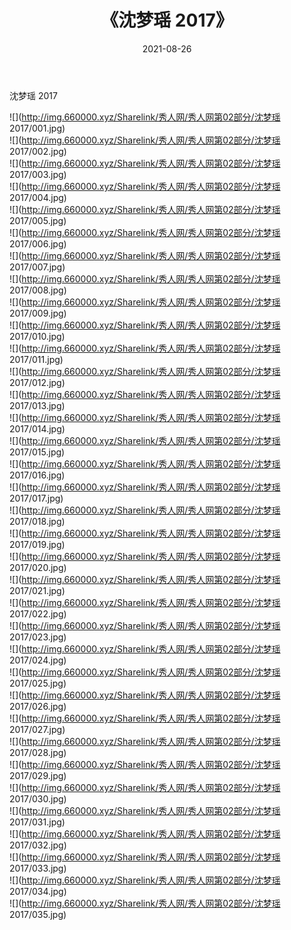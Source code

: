 ﻿---
layout: post
title:  《沈梦瑶 2017》
date:   2021-08-26
img: http://img.660000.xyz/Sharelink/秀人网/秀人网第02部分/沈梦瑶 2017/000.jpg
categories: [美女, 清纯, 唯美]
---

沈梦瑶 2017

  ![](http://img.660000.xyz/Sharelink/秀人网/秀人网第02部分/沈梦瑶 2017/001.jpg) <br> ![](http://img.660000.xyz/Sharelink/秀人网/秀人网第02部分/沈梦瑶 2017/002.jpg) <br> ![](http://img.660000.xyz/Sharelink/秀人网/秀人网第02部分/沈梦瑶 2017/003.jpg) <br> ![](http://img.660000.xyz/Sharelink/秀人网/秀人网第02部分/沈梦瑶 2017/004.jpg) <br> ![](http://img.660000.xyz/Sharelink/秀人网/秀人网第02部分/沈梦瑶 2017/005.jpg) <br> ![](http://img.660000.xyz/Sharelink/秀人网/秀人网第02部分/沈梦瑶 2017/006.jpg) <br> ![](http://img.660000.xyz/Sharelink/秀人网/秀人网第02部分/沈梦瑶 2017/007.jpg) <br> ![](http://img.660000.xyz/Sharelink/秀人网/秀人网第02部分/沈梦瑶 2017/008.jpg) <br> ![](http://img.660000.xyz/Sharelink/秀人网/秀人网第02部分/沈梦瑶 2017/009.jpg) <br> ![](http://img.660000.xyz/Sharelink/秀人网/秀人网第02部分/沈梦瑶 2017/010.jpg) <br> ![](http://img.660000.xyz/Sharelink/秀人网/秀人网第02部分/沈梦瑶 2017/011.jpg) <br> ![](http://img.660000.xyz/Sharelink/秀人网/秀人网第02部分/沈梦瑶 2017/012.jpg) <br> ![](http://img.660000.xyz/Sharelink/秀人网/秀人网第02部分/沈梦瑶 2017/013.jpg) <br> ![](http://img.660000.xyz/Sharelink/秀人网/秀人网第02部分/沈梦瑶 2017/014.jpg) <br> ![](http://img.660000.xyz/Sharelink/秀人网/秀人网第02部分/沈梦瑶 2017/015.jpg) <br> ![](http://img.660000.xyz/Sharelink/秀人网/秀人网第02部分/沈梦瑶 2017/016.jpg) <br> ![](http://img.660000.xyz/Sharelink/秀人网/秀人网第02部分/沈梦瑶 2017/017.jpg) <br> ![](http://img.660000.xyz/Sharelink/秀人网/秀人网第02部分/沈梦瑶 2017/018.jpg) <br> ![](http://img.660000.xyz/Sharelink/秀人网/秀人网第02部分/沈梦瑶 2017/019.jpg) <br> ![](http://img.660000.xyz/Sharelink/秀人网/秀人网第02部分/沈梦瑶 2017/020.jpg) <br> ![](http://img.660000.xyz/Sharelink/秀人网/秀人网第02部分/沈梦瑶 2017/021.jpg) <br> ![](http://img.660000.xyz/Sharelink/秀人网/秀人网第02部分/沈梦瑶 2017/022.jpg) <br> ![](http://img.660000.xyz/Sharelink/秀人网/秀人网第02部分/沈梦瑶 2017/023.jpg) <br> ![](http://img.660000.xyz/Sharelink/秀人网/秀人网第02部分/沈梦瑶 2017/024.jpg) <br> ![](http://img.660000.xyz/Sharelink/秀人网/秀人网第02部分/沈梦瑶 2017/025.jpg) <br> ![](http://img.660000.xyz/Sharelink/秀人网/秀人网第02部分/沈梦瑶 2017/026.jpg) <br> ![](http://img.660000.xyz/Sharelink/秀人网/秀人网第02部分/沈梦瑶 2017/027.jpg) <br> ![](http://img.660000.xyz/Sharelink/秀人网/秀人网第02部分/沈梦瑶 2017/028.jpg) <br> ![](http://img.660000.xyz/Sharelink/秀人网/秀人网第02部分/沈梦瑶 2017/029.jpg) <br> ![](http://img.660000.xyz/Sharelink/秀人网/秀人网第02部分/沈梦瑶 2017/030.jpg) <br> ![](http://img.660000.xyz/Sharelink/秀人网/秀人网第02部分/沈梦瑶 2017/031.jpg) <br> ![](http://img.660000.xyz/Sharelink/秀人网/秀人网第02部分/沈梦瑶 2017/032.jpg) <br> ![](http://img.660000.xyz/Sharelink/秀人网/秀人网第02部分/沈梦瑶 2017/033.jpg) <br> ![](http://img.660000.xyz/Sharelink/秀人网/秀人网第02部分/沈梦瑶 2017/034.jpg) <br> ![](http://img.660000.xyz/Sharelink/秀人网/秀人网第02部分/沈梦瑶 2017/035.jpg) <br>